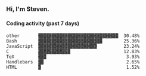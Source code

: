 ### Hi, I'm Steven.

#### Coding activity (past 7 days)
```
other       ▓▓▓▓▓▓▓▓▓▓▓▓▓▓▓▓▓▓▓▓▓▓▓▓▓▓▓▓▓▓  30.48%
Bash        ▓▓▓▓▓▓▓▓▓▓▓▓▓▓▓▓▓▓▓▓▓▓▓▓        25.36%
JavaScript  ▓▓▓▓▓▓▓▓▓▓▓▓▓▓▓▓▓▓▓▓▓▓          23.24%
C           ▓▓▓▓▓▓▓▓▓▓▓▓                    12.83%
TeX         ▓▓▓                              3.93%
Handlebars  ▓▓                               2.65%
HTML        ▓                                1.52%
```
